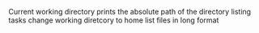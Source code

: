 Current working directory prints the absolute path of the directory
listing tasks
change working diretcory to home
list files in long format
